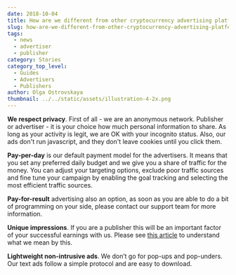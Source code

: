 ```yaml
---
date: 2018-10-04
title: How are we different from other cryptocurrency advertising platforms?
slug: how-are-we-different-from-other-cryptocurrency-advertising-platforms
tags:
  - news
  - advertiser
  - publisher
category: Stories
category_top_level:
  - Guides
  - Advertisers
  - Publishers
author: Olga Ostrovskaya
thumbnail: ../../static/assets/illustration-4-2x.png
---
```

**We respect privacy**. First of all - we are an anonymous network. Publisher or advertiser - it is your choice how much personal information to share. As long as your activity is legit, we are OK with your incognito status. Also, our ads don't run javascript, and they don't leave cookies until you click them. 

**Pay-per-day** is our default payment model for the advertisers. It means that you set any preferred daily budget and we give you a share of traffic for the money. You can adjust your targeting options, exclude poor traffic sources and fine tune your campaign by enabling the goal tracking and selecting the most efficient traffic sources.

**Pay-for-result** advertising also an option, as soon as you are able to do a bit of programming on your side, please contact our support team for more information.

**Unique impressions**. If you are a publisher this will be an important factor of your successful earnings with us. Please see [this article](https://a-ads.com/blog/2018-10-04-counting-unique-impressions/) to understand what we mean by this.

**Lightweight non-intrusive ads**. We don’t go for pop-ups and pop-unders. Our text ads follow a simple protocol and are easy to download.
